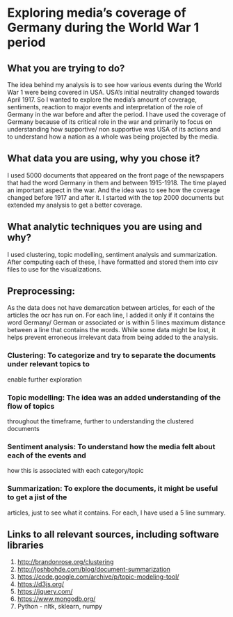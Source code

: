 # Exploring media’s coverage of Germany during the World War 1 period

## What you are trying to do?
The idea behind my analysis is to see how various events during the World War 1 were
being covered in USA. USA’s initial neutrality changed towards April 1917. So I wanted
to explore the media’s amount of coverage, sentiments, reaction to major events and
interpretation of the role of Germany in the war before and after the period. I have
used the coverage of Germany because of its critical role in the war and primarily to
focus on understanding how supportive/ non supportive was USA of its actions and to
understand how a nation as a whole was being projected by the media.

## What data you are using, why you chose it?
I used 5000 documents that appeared on the front page of the newspapers that had
the word Germany in them and between 1915-1918. The time played an important
aspect in the war. And the idea was to see how the coverage changed before 1917
and after it. I started with the top 2000 documents but extended my analysis to get a
better coverage.



## What analytic techniques you are using and why?
I used clustering, topic modelling, sentiment analysis and summarization. After
computing each of these, I have formatted and stored them into csv files to use for
the visualizations.

## Preprocessing:

As the data does not have demarcation between articles, for each of
the articles the ocr has run on. For each line, I added it only if it contains the word
Germany/ German or associated or is within 5 lines maximum distance between a line
that contains the words. While some data might be lost, it helps prevent erroneous
irrelevant data from being added to the analysis.
### Clustering: To categorize and try to separate the documents under relevant topics to
enable further exploration
### Topic modelling: The idea was an added understanding of the flow of topics
throughout the timeframe, further to understanding the clustered documents
### Sentiment analysis: To understand how the media felt about each of the events and
how this is associated with each category/topic
### Summarization: To explore the documents, it might be useful to get a jist of the
articles, just to see what it contains. For each, I have used a 5 line summary.

## Links to all relevant sources, including software libraries
1. http://brandonrose.org/clustering
2. http://joshbohde.com/blog/document-summarization
3. https://code.google.com/archive/p/topic-modeling-tool/
4. https://d3js.org/
5. https://jquery.com/
6. https://www.mongodb.org/
7. Python - nltk, sklearn, numpy
